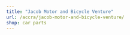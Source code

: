 ```yaml
---
title: "Jacob Motor and Bicycle Venture"
url: /accra/jacob-motor-and-bicycle-venture/
shop: car parts
---
```

